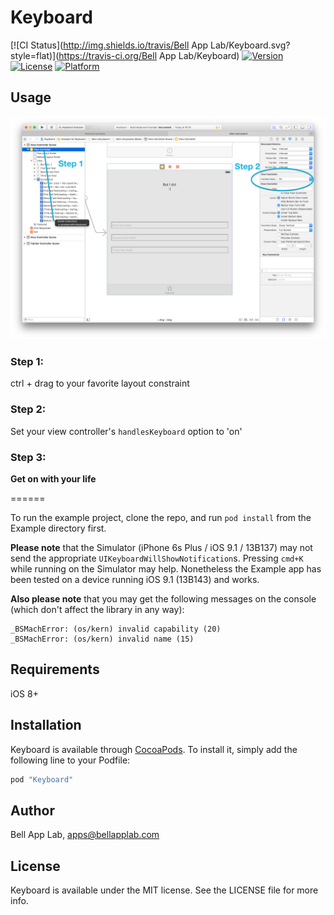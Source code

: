 # Keyboard

[![CI Status](http://img.shields.io/travis/Bell App Lab/Keyboard.svg?style=flat)](https://travis-ci.org/Bell App Lab/Keyboard)
[![Version](https://img.shields.io/cocoapods/v/Keyboard.svg?style=flat)](http://cocoapods.org/pods/Keyboard)
[![License](https://img.shields.io/cocoapods/l/Keyboard.svg?style=flat)](http://cocoapods.org/pods/Keyboard)
[![Platform](https://img.shields.io/cocoapods/p/Keyboard.svg?style=flat)](http://cocoapods.org/pods/Keyboard)

## Usage

![Screenshots/Screenshot.png](Screenshots/Screenshot.png)

### Step 1:

ctrl + drag to your favorite layout constraint

### Step 2: 

Set your view controller's `handlesKeyboard` option to 'on'

### Step 3:

**Get on with your life**

======

To run the example project, clone the repo, and run `pod install` from the Example directory first.

**Please note** that the Simulator (iPhone 6s Plus / iOS 9.1 / 13B137) may not send the appropriate `UIKeyboardWillShowNotification`s. Pressing `cmd+K` while running on the Simulator may help. Nonetheless the Example app has been tested on a device running iOS 9.1 (13B143) and works. 

**Also please note** that you may get the following messages on the console (which don't affect the library in any way):

    _BSMachError: (os/kern) invalid capability (20)
    _BSMachError: (os/kern) invalid name (15)

## Requirements

iOS 8+

## Installation

Keyboard is available through [CocoaPods](http://cocoapods.org). To install
it, simply add the following line to your Podfile:

```ruby
pod "Keyboard"
```

## Author

Bell App Lab, apps@bellapplab.com

## License

Keyboard is available under the MIT license. See the LICENSE file for more info.
